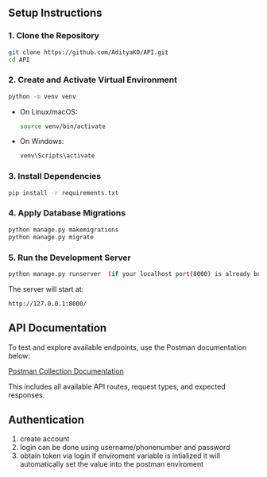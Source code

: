 

## Setup Instructions

### 1. Clone the Repository

```bash
git clone https://github.com/AdityaK0/API.git
cd API
```

### 2. Create and Activate Virtual Environment

```bash
python -m venv venv
```

- On Linux/macOS:
  ```bash
  source venv/bin/activate
  ```

- On Windows:
  ```bash
  venv\Scripts\activate
  ```

### 3. Install Dependencies

```bash
pip install -r requirements.txt
```

### 4. Apply Database Migrations

```bash
python manage.py makemigrations
python manage.py migrate
```

### 5. Run the Development Server

```bash
python manage.py runserver  (if your localhost port(8000) is already busy u can try other too  )
```

The server will start at:

```
http://127.0.0.1:8000/
```

## API Documentation

To test and explore available endpoints, use the Postman documentation below:

[Postman Collection Documentation](https://documenter.getpostman.com/view/36760108/2sB2qahgPk)

This includes all available API routes, request types, and expected responses.

## Authentication



1. create account
2. login can be done using username/phonenumber and password
3. obtain token via login if enviroment variable is intialized it will automatically set the value into the postman enviroment



